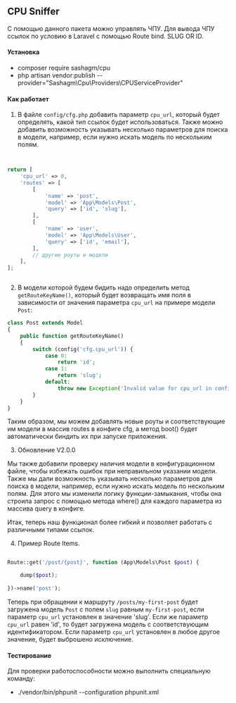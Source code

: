 ## CPU Sniffer

С помощью данного пакета можно управлять ЧПУ. Для вывода ЧПУ ссылок по условию в Laravel с помощью Route bind. SLUG OR ID.


#### Установка

- composer require sashagm/cpu
- php artisan vendor:publish --provider="Sashagm\Cpu\Providers\CPUServiceProvider"



#### Как работает

1. В файле `config/cfg.php` добавить параметр `cpu_url`, который будет определять, какой тип ссылок будет использоваться.
Также можно добавить возможность указывать несколько параметров для поиска в модели, например, если нужно искать модель по нескольким полям. 


```php


return [
    'cpu_url' => 0,
    'routes' => [
        [
            'name' => 'post',
            'model' => 'App\Models\Post',
            'query' => ['id', 'slug'],
        ],
        [
            'name' => 'user',
            'model' => 'App\Models\User',
            'query' => ['id', 'email'],
        ],
        // другие роуты и модели
    ],
];



```




2. В модели которой будем бидить надо определить метод `getRouteKeyName()`, который будет возвращать имя поля в зависимости от значения параметра `cpu_url` на примере модели `Post`:

```php
class Post extends Model
{
    public function getRouteKeyName()
    {
        switch (config('cfg.cpu_url')) {
            case 0:
                return 'id';
            case 1:
                return 'slug';
            default:
                throw new Exception('Invalid value for cpu_url in config/cfg.php');
        }
    }
}
```

Таким образом, мы можем добавлять новые роуты и соответствующие им модели в массив routes в конфиге cfg, а метод boot() будет автоматически биндить их при запуске приложения.

3. Обновление V2.0.0

Мы также добавили проверку наличия модели в конфигурационном файле, чтобы избежать ошибок при неправильном указании модели. Также мы дали возможность указывать несколько параметров для поиска в модели, например, если нужно искать модель по нескольким полям. Для этого мы изменили логику функции-замыкания, чтобы она строила запрос с помощью метода where() для каждого параметра из массива query в конфиге.

Итак, теперь наш функционал более гибкий и позволяет работать с различными типами ссылок.



4. Пример Route Items.

```php

Route::get('/post/{post}', function (App\Models\Post $post) {

    dump($post);
    
})->name('post');
```


Теперь при обращении к маршруту `/posts/my-first-post` будет загружена модель `Post` с полем `slug` равным `my-first-post`, если параметр `cpu_url` установлен в значение 'slug'. Если же параметр `cpu_url` равен 'id', то будет загружена модель с соответствующим идентификатором. Если параметр `cpu_url` установлен в любое другое значение, будет выброшено исключение.

#### Тестирование

Для проверки работоспособности можно выполнить специальную команду:

- ./vendor/bin/phpunit --configuration phpunit.xml